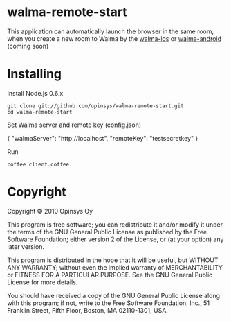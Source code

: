 # walma-remote-start

This application can automatically launch the browser in the same room, when you create a new room to Walma by the [walma-ios](https://github.com/opinsys/walma-ios/ "walma-ios") or [walma-android](https://github.com/opinsys/walma-android/ "walma-android") (coming soon)

# Installing

Install Node.js 0.6.x

    git clone git://github.com/opinsys/walma-remote-start.git
    cd walma-remote-start

Set Walma server and remote key (config.json)

  {
    "walmaServer": "http://localhost",
    "remoteKey": "testsecretkey"
  }

Run

    coffee client.coffee

# Copyright

Copyright © 2010 Opinsys Oy

This program is free software; you can redistribute it and/or modify it under
the terms of the GNU General Public License as published by the Free Software
Foundation; either version 2 of the License, or (at your option) any later
version.

This program is distributed in the hope that it will be useful, but WITHOUT ANY
WARRANTY; without even the implied warranty of MERCHANTABILITY or FITNESS FOR A
PARTICULAR PURPOSE. See the GNU General Public License for more details.

You should have received a copy of the GNU General Public License along with
this program; if not, write to the Free Software Foundation, Inc., 51 Franklin
Street, Fifth Floor, Boston, MA 02110-1301, USA.